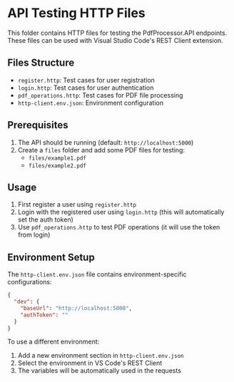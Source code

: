 # API Testing HTTP Files

This folder contains HTTP files for testing the PdfProcessor.API endpoints. These files can be used with Visual Studio Code's REST Client extension.

## Files Structure

- `register.http`: Test cases for user registration
- `login.http`: Test cases for user authentication
- `pdf_operations.http`: Test cases for PDF file processing
- `http-client.env.json`: Environment configuration

## Prerequisites

1. The API should be running (default: `http://localhost:5000`)
2. Create a `files` folder and add some PDF files for testing:
   - `files/example1.pdf`
   - `files/example2.pdf`

## Usage

1. First register a user using `register.http`
2. Login with the registered user using `login.http` (this will automatically set the auth token)
3. Use `pdf_operations.http` to test PDF operations (it will use the token from login)

## Environment Setup

The `http-client.env.json` file contains environment-specific configurations:

```json
{
  "dev": {
    "baseUrl": "http://localhost:5000",
    "authToken": ""
  }
}
```

To use a different environment:
1. Add a new environment section in `http-client.env.json`
2. Select the environment in VS Code's REST Client
3. The variables will be automatically used in the requests
